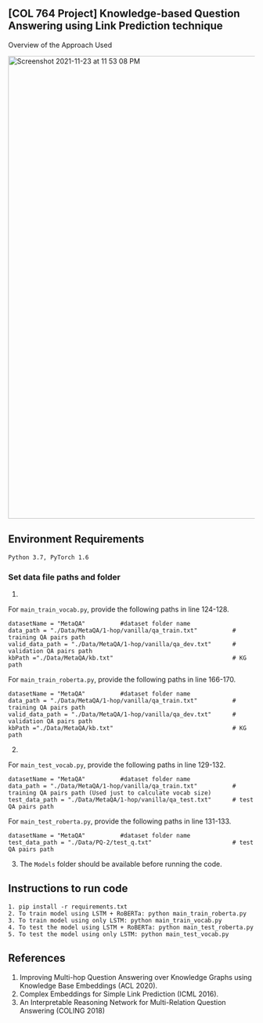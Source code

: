 ## [COL 764 Project] Knowledge-based Question Answering using Link Prediction technique

Overview of the Approach Used

<img width="943" alt="Screenshot 2021-11-23 at 11 53 08 PM" src="https://user-images.githubusercontent.com/93838007/143194619-d02d3059-9c2d-423d-9f7c-2ef0cd6aa9d7.png">

## Environment Requirements

```
Python 3.7, PyTorch 1.6
```

### Set data file paths and folder 

1. 

For ```main_train_vocab.py```, provide the following paths in line 124-128.

```
datasetName = "MetaQA"			#dataset folder name
data_path = "./Data/MetaQA/1-hop/vanilla/qa_train.txt"			# training QA pairs path
valid_data_path = "./Data/MetaQA/1-hop/vanilla/qa_dev.txt"		# validation QA pairs path
kbPath ="./Data/MetaQA/kb.txt"									# KG path
```

For ```main_train_roberta.py```, provide the following paths in line 166-170.

```
datasetName = "MetaQA"			#dataset folder name
data_path = "./Data/MetaQA/1-hop/vanilla/qa_train.txt"			# training QA pairs path
valid_data_path = "./Data/MetaQA/1-hop/vanilla/qa_dev.txt"		# validation QA pairs path
kbPath ="./Data/MetaQA/kb.txt"									# KG path
```

2. 

For ```main_test_vocab.py```, provide the following paths in line 129-132.

```
datasetName = "MetaQA"			#dataset folder name
data_path = "./Data/MetaQA/1-hop/vanilla/qa_train.txt"			# training QA pairs path (Used just to calculate vocab size)
test_data_path = "./Data/MetaQA/1-hop/vanilla/qa_test.txt"		# test QA pairs path
```

For ```main_test_roberta.py```, provide the following paths in line 131-133.

```
datasetName = "MetaQA"			#dataset folder name
test_data_path = "./Data/PQ-2/test_q.txt" 						# test QA pairs path
```

3. The ```Models``` folder should be available before running the code.  


## Instructions to run code 
```
1. pip install -r requirements.txt 
2. To train model using LSTM + RoBERTa: python main_train_roberta.py 
3. To train model using only LSTM: python main_train_vocab.py 
4. To test the model using LSTM + RoBERTa: python main_test_roberta.py
5. To test the model using only LSTM: python main_test_vocab.py
```

## References
1.	Improving Multi-hop Question Answering over Knowledge Graphs using Knowledge Base Embeddings (ACL 2020). 
2.	Complex Embeddings for Simple Link Prediction (ICML 2016). 
3.	An Interpretable Reasoning Network for Multi-Relation Question Answering (COLING 2018)
